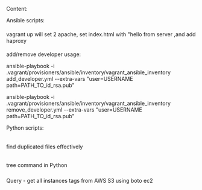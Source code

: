 Content:

Ansible scripts:
####
vagrant up will set 2 apache, set index.html with "hello from server <hostname>,and add haproxy

####
add/remove developer usage:

ansible-playbook -i .vagrant/provisioners/ansible/inventory/vagrant_ansible_inventory add_developer.yml --extra-vars "user=USERNAME path=PATH_TO_id_rsa.pub"

ansible-playbook -i .vagrant/provisioners/ansible/inventory/vagrant_ansible_inventory remove_developer.yml --extra-vars "user=USERNAME path=PATH_TO_id_rsa.pub"

Python scripts:
######
find duplicated files effectively

######
tree command in Python

#####
Query - get all instances tags from AWS S3 using boto ec2
